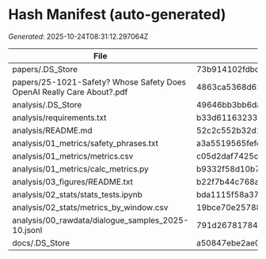 # Hash Manifest (auto-generated)
*Generated*: 2025-10-24T08:31:12.297064Z

| File | SHA256 hash |
|---|---|
| papers/.DS_Store | 73b914102fdbd911cdecc58d1fa11486399a88b8457f3066b83bb22f97fca741 |
| papers/25-1021-Safety? Whose Safety Does OpenAI Really Care About?.pdf | 4863ca5368d6255d5bff36e170a22f64d6eca20f5aa1d43692d54ca029559fae |
| analysis/.DS_Store | 49646bb3bb6da8831074edf2e30468f30d9e68c4ec40e3cd39d5f868dba9ab03 |
| analysis/requirements.txt | b33d6116323399e559f8b2083147b5a846a75b70e93a11aa75a05712eee512b6 |
| analysis/README.md | 52c2c552b32d1d4af312fa2a5ae16089e758cd1e77d405eea0d31bdc93a6cfa3 |
| analysis/01_metrics/safety_phrases.txt | a3a5519565fefd2053f0562034275d172c28dc30d84933666fd3ae473802272a |
| analysis/01_metrics/metrics.csv | c05d2daf7425c3c74b536770e183b7fae60ff25674cfa79489519fa8a2f2e6ea |
| analysis/01_metrics/calc_metrics.py | b9332f58d10b79b6a020d01afb680a86a8c224987a4c7d0ed9bbb1b3041d729d |
| analysis/03_figures/README.txt | b22f7b44c768a333ab3fe5efdc2c64c22b140c894c5112f009eb6ddc4a4ffa4e |
| analysis/02_stats/stats_tests.ipynb | bda1115f58a3796e2eb279065a38a13b88b69781a9e40f722df418bc96d2eb7e |
| analysis/02_stats/metrics_by_window.csv | 19bce70e25788ba8aeacf5aeda0475f91dbdc3651fcc8389a1f7321b7c1ec64f |
| analysis/00_rawdata/dialogue_samples_2025-10.jsonl | 791d267817849fdcf4e9d9f7b47722a2ba8f201dacb59e10602791b426c5eb1b |
| docs/.DS_Store | a50847ebe2ae0fe87ca43b7d7bc7a4897ede4e216a595a40a4f41ee9e107dd5e |

